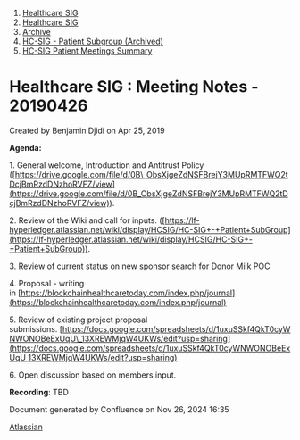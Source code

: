 1. [Healthcare SIG](index.html)
2. [Healthcare SIG](Healthcare-SIG_20545573.html)
3. [Archive](Archive_20562091.html)
4. [HC-SIG - Patient Subgroup (Archived)](20545765.html)
5. [HC-SIG Patient Meetings Summary](HC-SIG-Patient-Meetings-Summary_20562198.html)

# Healthcare SIG : Meeting Notes - 20190426

Created by Benjamin Djidi on Apr 25, 2019

**Agenda:**

1\. General welcome, Introduction and Antitrust Policy ([https://drive.google.com/file/d/0B\_ObsXjgeZdNSFBrejY3MUpRMTFWQ2tDcjBmRzdDNzhoRVFZ/view](https://drive.google.com/file/d/0B_ObsXjgeZdNSFBrejY3MUpRMTFWQ2tDcjBmRzdDNzhoRVFZ/view)).

2\. Review of the Wiki and call for inputs. ([https://lf-hyperledger.atlassian.net/wiki/display/HCSIG/HC-SIG+-+Patient+SubGroup](https://lf-hyperledger.atlassian.net/wiki/display/HCSIG/HC-SIG+-+Patient+SubGroup)).

3\. Review of current status on new sponsor search for Donor Milk POC

4\. Proposal - writing in [https://blockchainhealthcaretoday.com/index.php/journal](https://blockchainhealthcaretoday.com/index.php/journal)

5\. Review of existing project proposal submissions. [https://docs.google.com/spreadsheets/d/1uxuSSkf4QkT0cyWNWONOBeExUqU\_13XREWMjqW4UKWs/edit?usp=sharing](https://docs.google.com/spreadsheets/d/1uxuSSkf4QkT0cyWNWONOBeExUqU_13XREWMjqW4UKWs/edit?usp=sharing)

6\. Open discussion based on members input.

**Recording**: TBD

Document generated by Confluence on Nov 26, 2024 16:35

[Atlassian](http://www.atlassian.com/)
